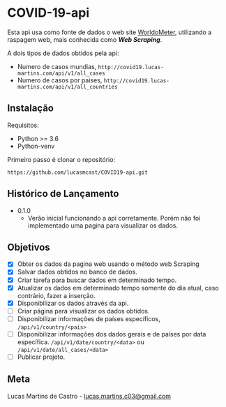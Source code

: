 # COVID-19-api
Esta api usa como fonte de dados o web site [WorldoMeter](https://www.worldometers.info/coronavirus/),
utilizando a raspagem web, mais conhecida como ***Web Scraping***.

A dois tipos de dados obtidos pela api:

- Numero de casos mundias, ```http://covid19.lucas-martins.com/api/v1/all_cases```  
- Numero de casos por paises, ```http://covid19.lucas-martins.com/api/v1/all_countries```

## Instalação

Requisitos:

- Python >= 3.6
- Python-venv

Primeiro passo é clonar o repositório:

```https://github.com/lucasmcast/COVID19-api.git```

## Histórico de Lançamento

- 0.1.0
  - Verão inicial funcionando a api corretamente. Porém não foi implementado uma pagina para visualizar os dados.
  
 ## Objetivos
 
 - [x] Obter os dados da pagina web usando o método web Scraping
 - [x] Salvar dados obtidos no banco de dados.
 - [x] Criar tarefa para buscar dados em determinado tempo.
 - [x] Atualizar os dados em determinado tempo somente do dia atual, caso contrário, fazer a inserção.
 - [x] Disponibilizar os dados através da api.
 - [ ] Criar página para visualizar os dados obtidos.
 - [ ] Disponibilizar informações de países específicos, ```/api/v1/country/<país>```
 - [ ] Disponibilizar informações dos dados gerais e de países por data específica. ```/api/v1/date/country/<data>``` ou ```/api/v1/date/all_cases/<data>```
 - [ ] Publicar projeto.
 
## Meta

Lucas Martins de Castro - lucas.martins.c03@gmail.com
